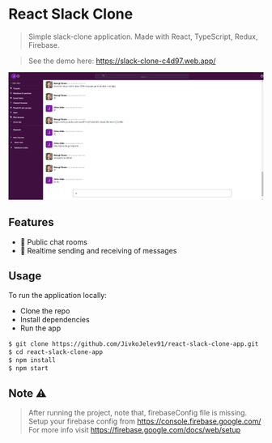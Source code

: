 # React Slack Clone

> Simple slack-clone application. Made with React, TypeScript, Redux, Firebase.

> See the demo here: https://slack-clone-c4d97.web.app/

![Image](./src/resources/demo.png)


## Features

* 📝 Public chat rooms
* 📡 Realtime sending and receiving of messages

## Usage

To run the application locally: 
 * Clone the repo
 * Install dependencies
 * Run the app

```
$ git clone https://github.com/JivkoJelev91/react-slack-clone-app.git
$ cd react-slack-clone-app
$ npm install
$ npm start
```

## Note :warning: 

> After running the project, note that, firebaseConfig file is missing. <br />
> Setup your firebase config from https://console.firebase.google.com/ <br />
> For more info visit https://firebase.google.com/docs/web/setup 
